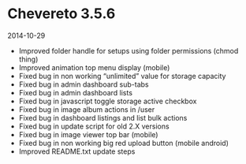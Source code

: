 # Chevereto 3.5.6

2014-10-29

- Improved folder handle for setups using folder permissions (chmod thing)
- Improved animation top menu display (mobile)
- Fixed bug in non working “unlimited” value for storage capacity
- Fixed bug in admin dashboard sub-tabs
- Fixed bug in admin dashboard lists
- Fixed bug in javascript toggle storage active checkbox
- Fixed bug in image album actions in /user
- Fixed bug in dashboard listings and list bulk actions
- Fixed bug in update script for old 2.X versions
- Fixed bug in image viewer top bar (mobile)
- Fixed bug in non working big red upload button (mobile android)
- Improved README.txt update steps

